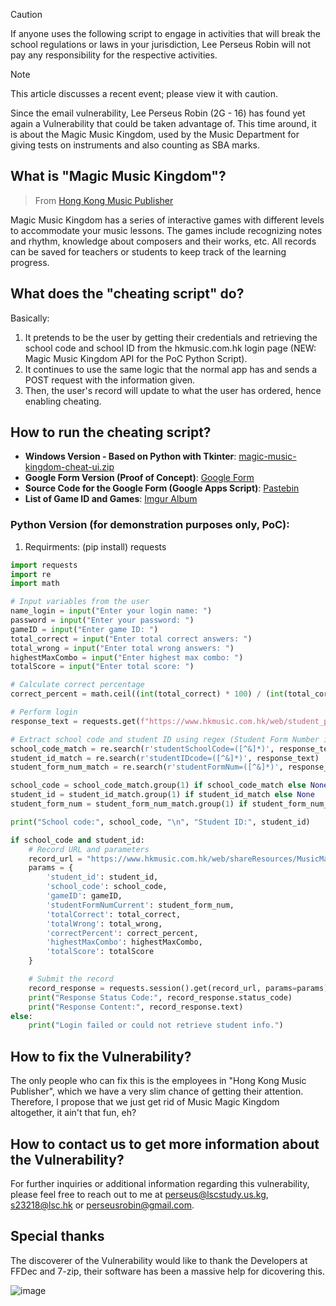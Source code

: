 > [!CAUTION]
> If anyone uses the following script to engage in activities that will break the school regulations or laws in your jurisdiction, Lee Perseus Robin will not pay any responsibility for the respective activities.

> [!NOTE]
> This article discusses a recent event; please view it with caution.

Since the email vulnerability, Lee Perseus Robin (2G - 16) has found yet again a Vulnerability that could be taken advantage of. 
This time around, it is about the Magic Music Kingdom, used by the Music Department for giving tests on instruments and also counting as SBA marks.

## What is "Magic Music Kingdom"?
> From [Hong Kong Music Publisher](https://www.hkmusic.com.hk/web/apps.asp?lang=en)

Magic Music Kingdom has a series of interactive games with different levels to accommodate your music lessons. 
The games include recognizing notes and rhythm, knowledge about composers and their works, etc. 
All records can be saved for teachers or students to keep track of the learning progress.

## What does the "cheating script" do?
Basically:
1. It pretends to be the user by getting their credentials and retrieving the school code and school ID from the hkmusic.com.hk login page (NEW: Magic Music Kingdom API for the PoC Python Script).
2. It continues to use the same logic that the normal app has and sends a POST request with the information given.
3. Then, the user's record will update to what the user has ordered, hence enabling cheating.

## How to run the cheating script?
- **Windows Version - Based on Python with Tkinter**: [magic-music-kingdom-cheat-ui.zip](https://github.com/user-attachments/files/18041408/magic-music-kingdom-cheat-ui.zip)
- **Google Form Version (Proof of Concept)**: [Google Form](https://forms.gle/etBbtW6QSHtjhE8z9)
- **Source Code for the Google Form (Google Apps Script)**: [Pastebin](https://pastebin.com/raw/7Y2UNSbk)
- **List of Game ID and Games**: [Imgur Album](https://imgur.com/a/8fGM1Hp)

### Python Version (for demonstration purposes only, PoC):
1. Requirments: (pip install) requests
```python
import requests
import re
import math

# Input variables from the user
name_login = input("Enter your login name: ")
password = input("Enter your password: ")
gameID = input("Enter game ID: ")
total_correct = input("Enter total correct answers: ")
total_wrong = input("Enter total wrong answers: ")
highestMaxCombo = input("Enter highest max combo: ")
totalScore = input("Enter total score: ")

# Calculate correct percentage
correct_percent = math.ceil((int(total_correct) * 100) / (int(total_correct) + int(total_wrong))) if (int(total_correct) + int(total_wrong)) > 0 else 0

# Perform login
response_text = requests.get(f"https://www.hkmusic.com.hk/web/student_pages/login/appLoginRegistered.asp?name_login={name_login}&pw={password}").text

# Extract school code and student ID using regex (Student Form Number is optional, doesn't matter)
school_code_match = re.search(r'studentSchoolCode=([^&]*)', response_text)
student_id_match = re.search(r'studentIDcode=([^&]*)', response_text)
student_form_num_match = re.search(r'studentFormNum=([^&]*)', response_text)

school_code = school_code_match.group(1) if school_code_match else None
student_id = student_id_match.group(1) if student_id_match else None
student_form_num = student_form_num_match.group(1) if student_form_num_match else None

print("School code:", school_code, "\n", "Student ID:", student_id)

if school_code and student_id:
    # Record URL and parameters
    record_url = "https://www.hkmusic.com.hk/web/shareResources/MusicMagicKingdom_beta2/appMMKaddRecord.asp"
    params = {
        'student_id': student_id,
        'school_code': school_code,
        'gameID': gameID,
        'studentFormNumCurrent': student_form_num,
        'totalCorrect': total_correct,
        'totalWrong': total_wrong,
        'correctPercent': correct_percent,
        'highestMaxCombo': highestMaxCombo,
        'totalScore': totalScore
    }

    # Submit the record
    record_response = requests.session().get(record_url, params=params)
    print("Response Status Code:", record_response.status_code)
    print("Response Content:", record_response.text)
else:
    print("Login failed or could not retrieve student info.")
```
## How to fix the Vulnerability?
The only people who can fix this is the employees in "Hong Kong Music Publisher", which we have a very slim chance of getting their attention. 
Therefore, I propose that we just get rid of Music Magic Kingdom altogether, it ain't that fun, eh?
## How to contact us to get more information about the Vulnerability?
For further inquiries or additional information regarding this vulnerability, please feel free to reach out to me at [perseus@lscstudy.us.kg](mailto:perseus@lscstudy.us.kg), [s23218@lsc.hk](mailto:s23218@lsc.hk) or [perseusrobin@gmail.com](mailto:perseusrobin@gmail.com).
## Special thanks
The discoverer of the Vulnerability would like to thank the Developers at FFDec and 7-zip, their software has been a massive help for dicovering this.

![image](https://github.com/user-attachments/assets/e016973b-2da3-4b64-82b5-10a30ebad707)